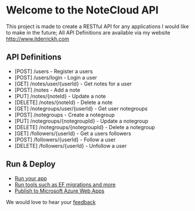 # Welcome to the NoteCloud API

This project is made to create a RESTful API for any applications I would like to make in the future;
All API Definitions are available via my website http://www.itderrickh.com

## API Definitions

*   [POST] /users - Register a users
*   [POST] /users/login - Login a user
*   [GET] /notes/user/{userId} - Get notes for a user
*   [POST] /notes - Add a note
*   [PUT] /notes/{noteId} - Update a note
*   [DELETE] /notes/{noteId} - Delete a note
*   [GET] /notegroups/user/{userId} - Get user notegroups
*   [POST] /notegroups - Create a notegroup
*   [PUT] /notegroups/{notegroupId} - Update a notegroup
*   [DELETE] /notegroups/{notegroupId} - Delete a notegroup
*   [GET] /followers/{userId} - Get a users followers
*   [POST] /followers/{userId} - Follow a user
*   [DELETE] /followers/{userId} - Unfollow a user


## Run & Deploy

*   [Run your app](https://go.microsoft.com/fwlink/?LinkID=517851)
*   [Run tools such as EF migrations and more](https://go.microsoft.com/fwlink/?LinkID=517853)
*   [Publish to Microsoft Azure Web Apps](https://go.microsoft.com/fwlink/?LinkID=398609)

We would love to hear your [feedback](https://go.microsoft.com/fwlink/?LinkId=518015)
